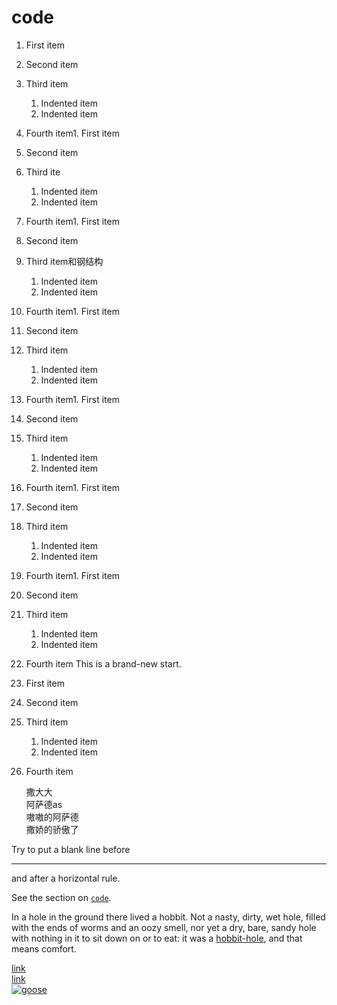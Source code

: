 # code

1. First item
2. Second item
3. Third item
    1. Indented item
    2. Indented item
4. Fourth item1. First item
2. Second item
3. Third ite
    1. Indented item
    2. Indented item
4. Fourth item1. First item
2. Second item
3. Third item和钢结构
    1. Indented item
    2. Indented item
4. Fourth item1. First item
2. Second item
3. Third item
    1. Indented item
    2. Indented item
4. Fourth item1. First item
2. Second item
3. Third item
    1. Indented item
    2. Indented item
4. Fourth item1. First item
2. Second item
3. Third item
    1. Indented item
    2. Indented item
4. Fourth item1. First item
2. Second item
3. Third item
    1. Indented item
    2. Indented item
4. Fourth item
This is a brand-new start.

1. First item
2. Second item
3. Third item
    1. Indented item
    2. Indented item
4. Fourth item
   
   撒大大  
        阿萨德as  
        嗷嗷的阿萨德  
    撒娇的骄傲了
   
Try to put a blank line before

---

and after a horizontal rule.
 
See the section on [`code`](#code).  


In a hole in the ground there lived a hobbit. Not a nasty, dirty, wet hole, filled with the ends
of worms and an oozy smell, nor yet a dry, bare, sandy hole with nothing in it to sit down on or to
eat: it was a [hobbit-hole][1], and that means comfort.  

[1]: <https://en.wikipedia.org/wiki/Hobbit#Lifestyle>  
[link](https://www.example.com/my%20great%20page)  
<a href="https://www.example.com/my great page">link</a>  
[![goose](https://github.com/SPMagicherb/Hello-World/assets/132369185/63f940af-56f5-48b3-bf7d-f6c9eda52131 "San Juan Mountains")](https://www.flickr.com/photos/beaurogers/31833779864/in/photolist-Qv3rFw-34mt9F-a9Cmfy-5Ha3Zi-9msKdv-o3hgjr-hWpUte-4WMsJ1-KUQ8N-deshUb-vssBD-6CQci6-8AFCiD-zsJWT-nNfsgB-dPDwZJ-bn9JGn-5HtSXY-6CUhAL-a4UTXB-ugPum-KUPSo-fBLNm-6CUmpy-4WMsc9-8a7D3T-83KJev-6CQ2bK-nNusHJ-a78rQH-nw3NvT-7aq2qf-8wwBso-3nNceh-ugSKP-4mh4kh-bbeeqH-a7biME-q3PtTf-brFpgb-cg38zw-bXMZc-nJPELD-f58Lmo-bXMYG-bz8AAi-bxNtNT-bXMYi-bXMY6-bXMYv)


